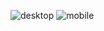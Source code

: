 ![desktop](https://github.com/BASAMAJAYKUMAR/shoping-website/assets/143103108/d81b4840-20ae-4c1d-82b3-1cbef96cb7a8)
![mobile](https://github.com/BASAMAJAYKUMAR/shoping-website/assets/143103108/1856ed55-ad2a-41c5-a3ac-c11fa00a9e43)
